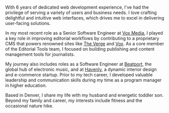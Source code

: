 With 6 years of dedicated web development experience, I've had the privilege of serving a variety of users and business needs. I love crafting delightful and intuitive web interfaces, which drives me to excel in delivering user-facing solutions.

In my most recent role as a Senior Software Engineer at <a href="https://corp.voxmedia.com" target="_blank" rel="nofollow noopener noreferrer" aria-label="External Link">Vox Media</a>, I played a key role in improving editorial workflows by contributing to a proprietary CMS that powers renowned sites like <a href="https://www.theverge.com/" target="_blank" rel="nofollow noopener noreferrer" aria-label="External Link">The Verge</a> and <a href="https://www.vox.com/" target="_blank" rel="nofollow noopener noreferrer" aria-label="External Link">Vox</a>. As a core member of the Editorial Tools team, I focused on building publishing and content management tools for journalists.

My journey also includes roles as a Software Engineer at <a href="https://www.beatport.com/" target="_blank" rel="nofollow noopener noreferrer" aria-label="External Link">Beatport</a>, the global hub of electronic music, and at <a href="https://havenly.com/" target="_blank" rel="nofollow noopener noreferrer" aria-label="External Link">Havenly</a>, a dynamic interior design and e-commerce startup. Prior to my tech career, I developed valuable leadership and communication skills during my time as a program manager in higher education.

Based in Denver, I share my life with my husband and energetic toddler son. Beyond my family and career, my interests include fitness and the occasional nature hike.

<!-- Link copy pasta <a href="https://www.vox.com/" target="_blank" rel="nofollow noopener noreferrer" aria-label="External Link">Vox</a> -->
